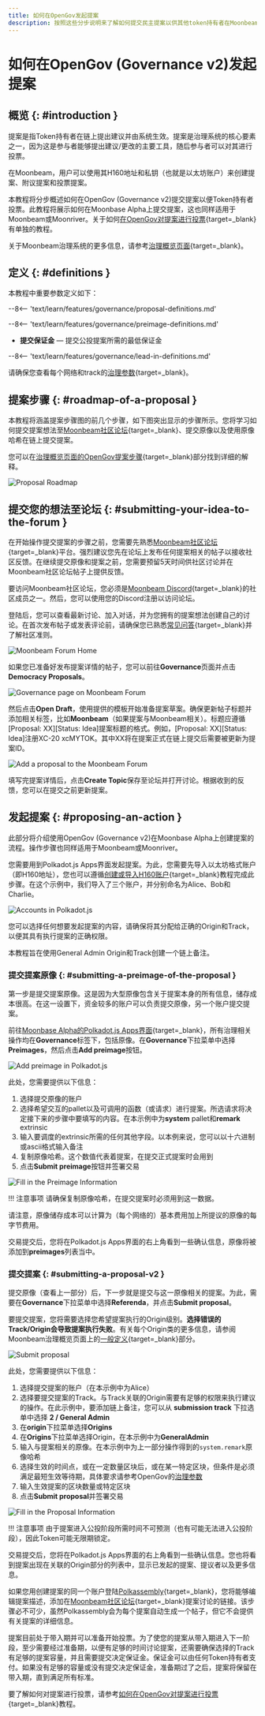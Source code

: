 ```yaml
---
title: 如何在OpenGov发起提案
description: 按照这些分步说明来了解如何提交民主提案以供其他token持有者在Moonbeam上的Governance v2 (OpenGov)中投票。 
---
```


# 如何在OpenGov (Governance v2)发起提案

## 概览 {: #introduction }

提案是指Token持有者在链上提出建议并由系统生效。提案是治理系统的核心要素之一，因为这是参与者能够提出建议/更改的主要工具，随后参与者可以对其进行投票。

在Moonbeam，用户可以使用其H160地址和私钥（也就是以太坊账户）来创建提案、附议提案和投票提案。

本教程将分步概述如何在OpenGov (Governance v2)提交提案以便Token持有者投票。此教程将展示如何在Moonbase Alpha上提交提案，这也同样适用于Moonbeam或Moonriver。关于如何[在OpenGov对提案进行投票](/tokens/governance/voting/){target=_blank}有单独的教程。

关于Moonbeam治理系统的更多信息，请参考[治理概览页面](/learn/features/governance/){target=_blank}。

## 定义 {: #definitions }

本教程中重要参数定义如下：

--8<-- 'text/learn/features/governance/proposal-definitions.md'

--8<-- 'text/learn/features/governance/preimage-definitions.md'

 - **提交保证金** — 提交公投提案所需的最低保证金

--8<-- 'text/learn/features/governance/lead-in-definitions.md'

请确保您查看每个网络和track的[治理参数](/learn/features/governance/#governance-parameters-v2){target=_blank}。

## 提案步骤 {: #roadmap-of-a-proposal }

本教程将涵盖提案步骤图的前几个步骤，如下图突出显示的步骤所示。您将学习如何提交提案想法至[Moonbeam社区论坛](https://forum.moonbeam.foundation/){target=_blank}、提交原像以及使用原像哈希在链上提交提案。

您可以在[治理概览页面的OpenGov提案步骤](/learn/features/governance/#roadmap-of-a-proposal-v2){target=_blank}部分找到详细的解释。

![Proposal Roadmap](/images/tokens/governance/proposals/proposals-roadmap.png)

## 提交您的想法至论坛 {: #submitting-your-idea-to-the-forum }

在开始操作提交提案的步骤之前，您需要先熟悉[Moonbeam社区论坛](https://forum.moonbeam.foundation/){target=_blank}平台。强烈建议您先在论坛上发布任何提案相关的帖子以接收社区反馈。在继续提交原像和提案之前，您需要预留5天时间供社区讨论并在Moonbeam社区论坛帖子上提供反馈。

要访问Moonbeam社区论坛，您必须是[Moonbeam Discord](https://discord.com/invite/PfpUATX){target=_blank}的社区成员之一。然后，您可以使用您的Discord注册以访问论坛。

登陆后，您可以查看最新讨论、加入对话，并为您拥有的提案想法创建自己的讨论。在首次发布帖子或发表评论前，请确保您已熟悉[常见问答](https://forum.moonbeam.foundation/faq){target=_blank}并了解社区准则。

![Moonbeam Forum Home](/images/tokens/governance/treasury-proposals/treasury-proposal-1.png)

如果您已准备好发布提案详情的帖子，您可以前往**Governance**页面并点击**Democracy Proposals**。

![Governance page on Moonbeam Forum](/images/tokens/governance/proposals/proposals-1.png)

然后点击**Open Draft**，使用提供的模板开始准备提案草案。确保更新帖子标题并添加相关标签，比如**Moonbeam**（如果提案与Moonbeam相关）。标题应遵循[Proposal: XX][Status: Idea]提案标题的格式。例如，[Proposal: XX][Status: Idea]注册XC-20 xcMYTOK。其中XX将在提案正式在链上提交后需要被更新为提案ID。

![Add a proposal to the Moonbeam Forum](/images/tokens/governance/proposals/proposals-2.png)

填写完提案详情后，点击**Create Topic**保存至论坛并打开讨论。根据收到的反馈，您可以在提交之前更新提案。

## 发起提案 {: #proposing-an-action }

此部分将介绍使用OpenGov (Governance v2)在Moonbase Alpha上创建提案的流程。操作步骤也同样适用于Moonbeam或Moonriver。

您需要用到Polkadot.js Apps界面发起提案。为此，您需要先导入以太坊格式账户（即H160地址），您也可以遵循[创建或导入H160账户](/tokens/connect/polkadotjs/#creating-or-importing-an-h160-account){target=_blank}教程完成此步骤。在这个示例中，我们导入了三个账户，并分别命名为Alice、Bob和Charlie。

![Accounts in Polkadot.js](/images/tokens/governance/proposals/proposals-3.png)

您可以选择任何想要发起提案的内容，请确保将其分配给正确的Origin和Track，以便其具有执行提案的正确权限。

本教程旨在使用General Admin Origin和Track创建一个链上备注。

### 提交提案原像 {: #submitting-a-preimage-of-the-proposal }

第一步是提交提案原像。这是因为大型原像包含关于提案本身的所有信息，储存成本很高。在这一设置下，资金较多的账户可以负责提交原像，另一个账户提交提案。

前往[Moonbase Alpha的Polkadot.js Apps界面](https://polkadot.js.org/apps/?rpc=wss://wss.api.moonbase.moonbeam.network){target=_blank}，所有治理相关操作均在**Governance**标签下，包括原像。在**Governance**下拉菜单中选择**Preimages**，然后点击**Add preimage**按钮。

![Add preimage in Polkadot.js](/images/tokens/governance/proposals/proposals-4.png)

此处，您需要提供以下信息：

 1. 选择提交原像的账户
 2. 选择希望交互的pallet以及可调用的函数（或请求）进行提案。所选请求将决定接下来的步骤中要填写的内容。在本示例中为**system** pallet和**remark** extrinsic
 3. 输入要调度的extrinsic所需的任何其他字段。以本例来说，您可以以十六进制或ascii格式输入备注
 4. 复制原像哈希。这个数值代表着提案，在提交正式提案时会用到
 5. 点击**Submit preimage**按钮并签署交易

![Fill in the Preimage Information](/images/tokens/governance/proposals/proposals-5.png)

!!! 注意事项
    请确保复制原像哈希，在提交提案时必须用到这一数据。

请注意，原像储存成本可以计算为（每个网络的）基本费用加上所提议的原像的每字节费用。

交易提交后，您将在Polkadot.js Apps界面的右上角看到一些确认信息，原像将被添加到**preimages**列表当中。

### 提交提案 {: #submitting-a-proposal-v2 }

提交原像（查看上一部分）后，下一步就是提交与这一原像相关的提案。为此，需要在**Governance**下拉菜单中选择**Referenda**，并点击**Submit proposal**。

要提交提案，您将需要选择您希望提案执行的Origin级别。**选择错误的Track/Origin会导致提案执行失败**。有关每个Origin类的更多信息，请参阅Moonbeam治理概览页面上的[一般定义](/learn/features/governance/#general-definitions-gov2){target=_blank}部分。

![Submit proposal](/images/tokens/governance/proposals/proposals-6.png)

此处，您需要提供以下信息：

 1. 选择提交提案的账户（在本示例中为Alice）
 2. 选择要提交提案的Track。与Track关联的Origin需要有足够的权限来执行建议的操作。在此示例中，要添加链上备注，您可以从 **submission track** 下拉选单中选择 **2 / General Admin**
 3. 在**origin**下拉菜单选择**Origins**
 4. 在**Origins**下拉菜单选择Origin，在本示例中为**GeneralAdmin**
 5. 输入与提案相关的原像。在本示例中为上一部分操作得到的`system.remark`原像哈希
 6. 选择生效的时间点，或在一定数量区块后，或在某一特定区块，但条件是必须满足最短生效等待期，具体要求请参考OpenGov的[治理参数](/learn/features/governance/#governance-parameters-v2)
 7. 输入生效提案的区块数量或特定区块
 8. 点击**Submit proposal**并签署交易

![Fill in the Proposal Information](/images/tokens/governance/proposals/proposals-7.png)

!!! 注意事项
    由于提案进入公投阶段所需时间不可预测（也有可能无法进入公投阶段），因此Token可能无限期锁定。

交易提交后，您将在Polkadot.js Apps界面的右上角看到一些确认信息。您也将看到提案出现在关联的Origin部分的列表中，显示已发起的提案、提议者以及更多信息。

如果您用创建提案的同一个账户登陆[Polkassembly](https://moonbeam.polkassembly.io/opengov){target=_blank}，您将能够编辑提案描述，添加在[Moonbeam社区论坛](https://forum.moonbeam.foundation/){target=_blank}提案讨论的链接。该步骤必不可少，虽然Polkassembly会为每个提案自动生成一个帖子，但它不会提供有关提案的详细信息。

提案目前处于带入期并可以准备开始投票。为了使您的提案从带入期进入下一阶段，至少需要经过准备期，以便有足够的时间讨论提案，还需要确保选择的Track有足够的提案容量，并且需要提交决定保证金。保证金可以由任何Token持有者支付。如果没有足够的容量或没有提交决定保证金，准备期过了之后，提案将保留在带入期，直到满足所有标准。

要了解如何对提案进行投票，请参考[如何在OpenGov对提案进行投票](/tokens/governance/voting/){target=_blank}教程。
